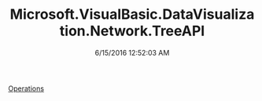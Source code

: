 ﻿---
title: Microsoft.VisualBasic.DataVisualization.Network.TreeAPI
date: 6/15/2016 12:52:03 AM
---

[Operations](T-Microsoft.VisualBasic.DataVisualization.Network.TreeAPI.Operations.html)
